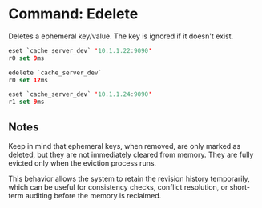 

# Command: Edelete

Deletes a ephemeral key/value. The key is ignored if it doesn't exist.

```swift
eset `cache_server_dev` '10.1.1.22:9090'
r0 set 9ms

edelete `cache_server_dev`
r0 set 12ms

eset `cache_server_dev` '10.1.1.24:9090'
r1 set 9ms
```

## Notes

Keep in mind that ephemeral keys, when removed, are only marked as deleted, but they are not immediately cleared from memory. They are fully evicted only when the eviction process runs.

This behavior allows the system to retain the revision history temporarily, which can be useful for consistency checks, conflict resolution, or short-term auditing before the memory is reclaimed.
